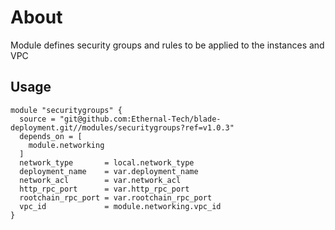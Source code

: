 # About

Module defines security groups and rules to be applied to the instances and VPC

## Usage
```hcl
module "securitygroups" {
  source = "git@github.com:Ethernal-Tech/blade-deployment.git//modules/securitygroups?ref=v1.0.3"
  depends_on = [
    module.networking
  ]
  network_type       = local.network_type
  deployment_name    = var.deployment_name
  network_acl        = var.network_acl
  http_rpc_port      = var.http_rpc_port
  rootchain_rpc_port = var.rootchain_rpc_port
  vpc_id             = module.networking.vpc_id
}
```
